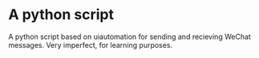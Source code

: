 <h1>A python script</h1>
A python script based on uiautomation for sending and recieving WeChat messages.
Very imperfect, for learning purposes.
